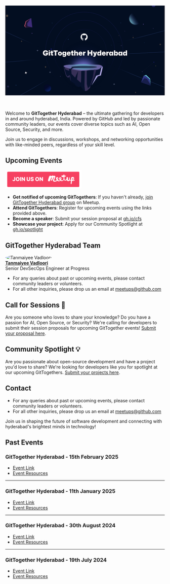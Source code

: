 [![image](/assets/hyderabad-cover.png)](https://www.meetup.com/gittogether-hyderabad)

<br>

Welcome to **GitTogether Hyderabad** – the ultimate gathering for developers in and around hyderabad, India. Powered by GitHub and led by passionate community leaders, our events cover diverse topics such as AI, Open Source, Security, and more. 

Join us to engage in discussions, workshops, and networking opportunities with like-minded peers, regardless of your skill level.

## Upcoming Events

[![Meetup Button](/assets/meetup-button.png)](https://www.meetup.com/gittogether-hyderabad)

- **Get notified of upcoming GitTogethers**: If you haven't already, [join GitTogether Hyderabad group](https://www.meetup.com/gittogether-hyderabad) on Meetup.
- **Attend GitTogethers**: Register for upcoming events using the links provided above.
- **Become a speaker**: Submit your session proposal at [gh.io/cfs](https://gh.io/cfs)
- **Showcase your project**: Apply for our Community Spotlight at [gh.io/spotlight](https://gh.io/spotlight)

## GitTogether Hyderabad Team

<img src="https://github.com/Tanmaiyee-Vadloori.png" width="80" height="80" style="border-radius: 50%;" alt="Tanmaiyee Vadloori"><br>**[Tanmaiyee Vadloori](https://github.com/Tanmaiyee-Vadloori)**<br>Senior DevSecOps Engineer at Progress

- For any queries about past or upcoming events, please contact community leaders or volunteers.
- For all other inquiries, please drop us an email at meetups@github.com

## Call for Sessions 📢

Are you someone who loves to share your knowledge? Do you have a passion for AI, Open Source, or Security? We're calling for developers to submit their session proposals for upcoming GitTogether events! [Submit your proposal here](https://gh.io/cfs).

## Community Spotlight 💡

Are you passionate about open-source development and have a project you'd love to share? We're looking for developers like you for spotlight at our upcoming GitTogethers. [Submit your projects here](https://gh.io/spotlight).

## Contact

- For any queries about past or upcoming events, please contact community leaders or volunteers.
- For all other inquiries, please drop us an email at meetups@github.com

Join us in shaping the future of software development and connecting with hyderabad's brightest minds in technology!

## Past Events

### GitTogether Hyderabad - 15th February 2025
- [Event Link](https://www.meetup.com/gittogether-hyderabad/events/305793048)
- [Event Resources](./GitTogether%20Hyderabad%202025-02-15)

-------------

### GitTogether Hyderabad - 11th January 2025
- [Event Link](https://www.meetup.com/gittogether-hyderabad/events/305381594/)
- [Event Resources](./GitTogether%20hyderabad%202024-09-28)

-------------

### GitTogether Hyderabad - 30th August 2024
- [Event Link](https://www.meetup.com/gittogether-hyderabad/events/303048481/)
- [Event Resources](./GitTogether%20hyderabad%202024-08-30)

-------------

### GitTogether Hyderabad - 19th July 2024
- [Event Link](https://www.meetup.com/gittogether-hyderabad/events/301848817/)
- [Event Resources](./GitTogether%20hyderabad%202024-07-19)
